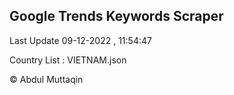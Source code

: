 

## Google Trends Keywords Scraper 
 
Last Update 09-12-2022 , 11:54:47

Country List :
VIETNAM.json



© Abdul Muttaqin 
